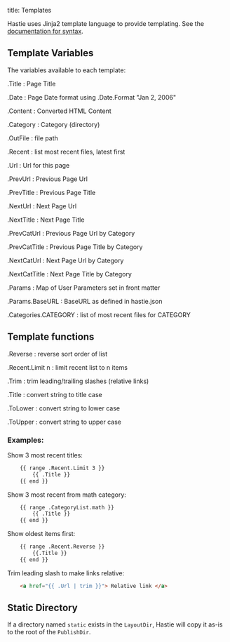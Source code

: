 title: Templates


Hastie uses Jinja2 template language  to provide templating. See the [documentation for syntax]().


## Template Variables

The variables available to each template:

.Title
: Page Title

.Date
: Page Date format using .Date.Format "Jan 2, 2006"

.Content
: Converted HTML Content

.Category
: Category (directory)

.OutFile
: file path

.Recent
: list most recent files, latest first

.Url
: Url for this page

.PrevUrl
: Previous Page Url

.PrevTitle
: Previous Page Title

.NextUrl
: Next Page Url

.NextTitle
: Next Page Title

.PrevCatUrl
: Previous Page Url by Category

.PrevCatTitle
: Previous Page Title by Category

.NextCatUrl
: Next Page Url by Category

.NextCatTitle
: Next Page Title by Category

.Params
: Map of User Parameters set in front matter

.Params.BaseURL
: BaseURL as defined in hastie.json

.Categories.CATEGORY
: list of most recent files for CATEGORY


## Template functions

.Reverse
: reverse sort order of list

.Recent.Limit n
: limit recent list to n items

.Trim
: trim leading/trailing slashes (relative links)

.Title
: convert string to title case

.ToLower
: convert string to lower case

.ToUpper
: convert string to upper case


### Examples:

Show 3 most recent titles:

```html
    {{ range .Recent.Limit 3 }}
        {{ .Title }}
    {{ end }}
```

Show 3 most recent from math category:

```html
    {{ range .CategoryList.math }}
        {{ .Title }}
    {{ end }}
```

Show oldest items first:

```html
    {{ range .Recent.Reverse }}
        {{.Title }}
    {{ end }}
```

Trim leading slash to make links relative:

```html
    <a href="{{ .Url | trim }}"> Relative link </a>
```

## Static  Directory

If a directory named `static` exists in the `LayoutDir`, Hastie will copy it as-is to the root of the `PublishDir`.
